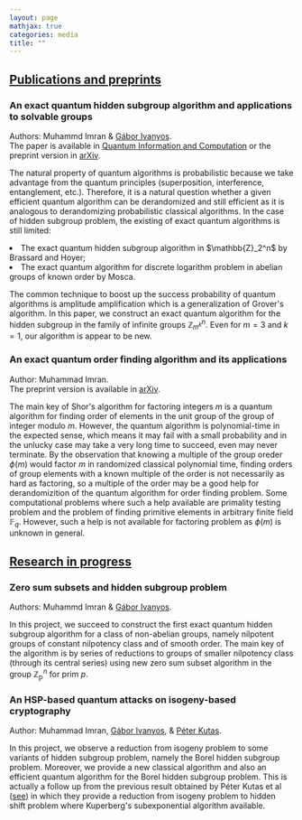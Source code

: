 ```yaml
---
layout: page
mathjax: true
categories: media
title: ""
---
```

<h2><u>Publications and preprints</u></h2>

<h3> <b>An exact quantum hidden subgroup algorithm and applications to solvable groups</b></h3>
Authors: Muhammd Imran & <a href="http://old.sztaki.hu/~ivanyos/">Gábor Ivanyos</a>. <br>The paper is available in <a href="https://doi.org/10.26421/QIC22.9-10-4">Quantum Information and Computation</a> or the preprint version in <a href="https://arxiv.org/pdf/2202.04047.pdf(https://arxiv.org/pdf/2202.04047.pdf)">arXiv</a>.

The natural property of quantum algorithms is probabilistic because we take advantage from the quantum principles (superposition, interference, entanglement, etc.). Therefore, it is a natural question whether a given efficient quantum algorithm can be derandomized and still efficient as it is analogous to derandomizing probabilistic classical algorithms. In the case of hidden subgroup problem, the existing of exact quantum algorithms is still limited:<br>
<li>The exact quantum hidden subgroup algorithm in $\mathbb{Z}_2^n$ by Brassard and Hoyer;</li> 
<li>The exact quantum algorithm for discrete logarithm problem in abelian groups of known order by Mosca. </li>   

The common technique to boost up the success probability of quantum algorithms is amplitude amplification which is a generalization of Grover's algorithm.
In this paper, we construct an exact quantum algorithm for the hidden subgroup in the family of infinite groups $\mathbb{Z}_{m^k}^n$. Even for $m=3$ and $k=1$, our algorithm is appear to be new.

<h3><b>An exact quantum order finding algorithm and its applications</b></h3>
Author: Muhammad Imran. <br>The preprint version is available in <a href="https://arxiv.org/pdf/2202.04047.pdf(https://arxiv.org/pdf/220.04240.pdf)">arXiv</a>.

The main key of Shor's algorithm for factoring integers $m$ is a quantum algorithm for finding order of elements in the unit group of the group of integer modulo $m$. However, the quantum algorithm is polynomial-time in the expected sense, which means it may fail with a small probability
and in the unlucky case may take a very long time to succeed, even may never terminate. By the observation that knowing a multiple of the group oreder $\phi(m)$ would factor $m$ in randomized classical polynomial time, finding orders of group elements with a known multiple of the order is not necessarily as hard as factoring, so a multiple of the order may be a good help for derandomizition of the quantum algorithm for order finding problem. Some computational problems where such a help available are primality testing problem and the problem of finding primitive elements in arbitrary finite field $\mathbb{F}_q$. However, such a help is not available for factoring problem as $\phi(m)$ is unknown in general. 


<h2><u>Research in progress</u></h2>

  <h3> <b>Zero sum subsets and hidden subgroup problem</b></h3>
  Authors: Muhammd Imran & <a href="http://old.sztaki.hu/~ivanyos/">Gábor Ivanyos</a>.
  
  In this project, we succeed to construct the first exact quantum hidden subgroup algorithm for a class of non-abelian groups, namely nilpotent groups of constant nilpotency class and of smooth order. The main key of the algorithm is by series of reductions to groups of smaller nilpotency class (through its central series) using new zero sum subset algorithm in the group $\mathbb{Z_p}^n$ for prim $p$.

<h3><b>An HSP-based quantum attacks on isogeny-based cryptography</b> </h3>
Author: Muhammad Imran, <a href="http://old.sztaki.hu/~ivanyos/">Gábor Ivanyos</a>, & <a href="https://sites.google.com/view/peterkutas89/main-page?authuser=0">Péter Kutas</a>.

In this project, we observe a reduction from isogeny problem to some variants of hidden subgroup problem, namely the Borel hidden subgroup problem. Moreover, we provide a new classical algorithm and also an efficient quantum algorithm for the Borel hidden subgroup problem. This is actually a follow up from the previous result obtained by Péter Kutas et al ([see](https://eprint.iacr.org/2021/282.pdf)) in which they provide a reduction from isogeny problem to hidden shift problem where Kuperberg's subexponential algorithm available.
